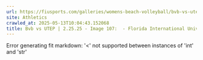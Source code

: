 ```yaml
---
url: https://fiusports.com/galleries/womens-beach-volleyball/bvb-vs-utep-2-25-25/image-107/356/62787
site: Athletics
crawled_at: 2025-05-13T10:04:43.152068
title: Bvb vs UTEP | 2.25.25 - Image 107:  - Florida International University
---
```


Error generating fit markdown: '<' not supported between instances of 'int' and 'str'